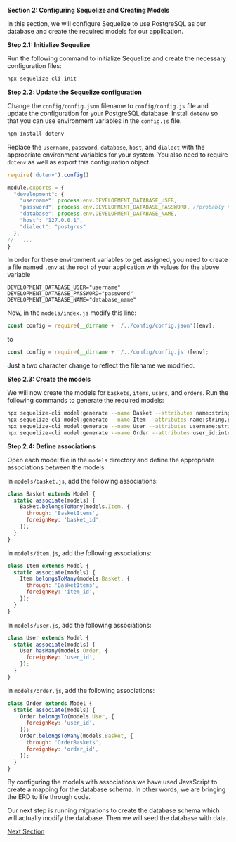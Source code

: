 **Section 2: Configuring Sequelize and Creating Models**

In this section, we will configure Sequelize to use PostgreSQL as our database and create the required models for our application.

**Step 2.1: Initialize Sequelize**

Run the following command to initialize Sequelize and create the necessary configuration files:

```bash
npx sequelize-cli init
```

**Step 2.2: Update the Sequelize configuration**

Change the `config/config.json` filename to `config/config.js` file and update the configuration for your PostgreSQL database. 
Install `dotenv` so that you can use environment variables in the `config.js` file.

```bash
npm install dotenv
```

Replace the `username`, `password`, `database`, `host`, and `dialect` with the appropriate environment variables for your system. You also need to require `dotenv` as well as export this configuration object.

```javascript
require('dotenv').config()

module.exports = {
  "development": {
    "username": process.env.DEVELOPMENT_DATABASE_USER,
    "password": process.env.DEVELOPMENT_DATABASE_PASSWORD, //probably null
    "database": process.env.DEVELOPMENT_DATABASE_NAME,
    "host": "127.0.0.1",
    "dialect": "postgres"
  },
//   ...
}
```

In order for these environment variables to get assigned, you need to create a file named `.env` at the root of your application with values for the above variable

```
DEVELOPMENT_DATABASE_USER="username"
DEVELOPMENT_DATABASE_PASSWORD="password"
DEVELOPMENT_DATABASE_NAME="database_name"
```

Now, in the `models/index.js` modify this line:

```javascript
const config = require(__dirname + '/../config/config.json')[env];
```

to

```javascript
const config = require(__dirname + '/../config/config.js')[env];
```

Just a two character change to reflect the filename we modified.

**Step 2.3: Create the models**

We will now create the models for `baskets`, `items`, `users`, and `orders`. Run the following commands to generate the required models:

```bash
npx sequelize-cli model:generate --name Basket --attributes name:string,price:float
npx sequelize-cli model:generate --name Item --attributes name:string,price:float
npx sequelize-cli model:generate --name User --attributes username:string,password:string
npx sequelize-cli model:generate --name Order --attributes user_id:integer,ordered_date:date
```

**Step 2.4: Define associations**

Open each model file in the `models` directory and define the appropriate associations between the models:

In `models/basket.js`, add the following associations:

```javascript
class Basket extends Model {
  static associate(models) {
    Basket.belongsToMany(models.Item, {
      through: 'BasketItems',
      foreignKey: 'basket_id',
    });
  }
}
```

In `models/item.js`, add the following associations:

```javascript
class Item extends Model {
  static associate(models) {
    Item.belongsToMany(models.Basket, {
      through: 'BasketItems',
      foreignKey: 'item_id',
    });
  }
}
```

In `models/user.js`, add the following associations:

```javascript
class User extends Model {
  static associate(models) {
    User.hasMany(models.Order, {
      foreignKey: 'user_id',
    });
  }
}
```

In `models/order.js`, add the following associations:

```javascript
class Order extends Model {
  static associate(models) {
    Order.belongsTo(models.User, {
      foreignKey: 'user_id',
    });
    Order.belongsToMany(models.Basket, {
      through: 'OrderBaskets',
      foreignKey: 'order_id',
    });
  }
}
```

By configuring the models with associations we have used JavaScript to create a mapping for the database schema. In other words, we are bringing the ERD to life through code. 

Our next step is running migrations to create the database schema which will actually modify the database. Then we will seed the database with data.

[Next Section](03-migrations-and-seeders.md)